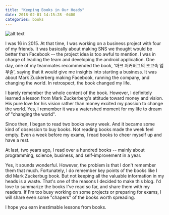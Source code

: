 ```yaml
---
title: "Keeping Books in Our Heads"
date: 2018-02-01 14:15:28 -0400
categories: books
---
```

 
 ![alt text](https://i.imgur.com/09coNyB.jpg "My first book I got impressed by")
 

I was 16 in 2015. At that time, I was working on a business project with four of my friends. It was basically about making SNS we thought would be better than Facebook -- the project idea is too awful to mention. I was in charge of leading the team and developing the android application. One day, one of my teammates recommended the book, '마크 저커버그의 초고속 업무술', saying that it would give me insights into starting a business. It was about Mark Zuckerberg making Facebook, running the company, and changing the world. In retrospect, the book changed my life. 

I barely remember the whole content of the book. However, I definitely learned a lesson from Mark Zuckerberg's attitude toward money and vision. His pure love for his vision rather than money excited my passion to change the world. Yes, I remember it was a watershed moment for my life to dream of "changing the world". 

Since then, I began to read two books every week. And it became some kind of obsession to buy books. Not reading books made the week feel empty. Even a week before my exams, I read books to cheer myself up and have a rest. 

At last, two years ago, I read over a hundred books -- mainly about programming, science, business, and self-improvement in a year. 

Yes, it sounds wonderful. However, the problem is that I don't remember them that much. Fortunately, I do remember key points of the books like I did Mark Zuckerbug book. But not keeping all the valuable information in my heads is a waste. That's one of the reasons I decided to make this blog. I'd love to summarize the books I've read so far, and share them with my readers. If I'm too busy working on some projects or preparing for exams, I will share even some "chapers" of the books worth spreading. 


I hope you earn inestimable lessons from books. 

